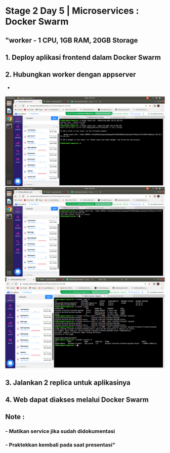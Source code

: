 # Stage 2 Day 5 | Microservices : Docker Swarm

## "worker - 1 CPU, 1GB RAM, 20GB Storage

## 1. Deploy aplikasi frontend dalam Docker Swarm


## 2. Hubungkan worker dengan appserver
* #### 
![01](assets/3.png)
![01](assets/4.png)
![01](assets/5.png)

## 3. Jalankan 2 replica untuk aplikasinya


## 4. Web dapat diakses melalui Docker Swarm

## Note :
### - Matikan service jika sudah didokumentasi
### - Praktekkan kembali pada saat presentasi"

		
		
		
		
		
		
		
		
		
		
		
		
		
		
		
		
		